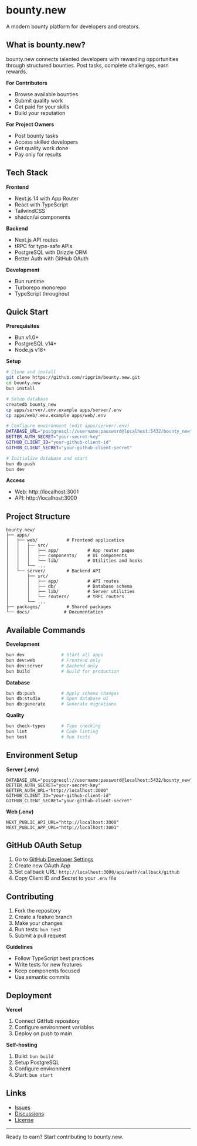 # bounty.new

A modern bounty platform for developers and creators.

## What is bounty.new?

bounty.new connects talented developers with rewarding opportunities through structured bounties. Post tasks, complete challenges, earn rewards.

**For Contributors**
- Browse available bounties
- Submit quality work
- Get paid for your skills
- Build your reputation

**For Project Owners**
- Post bounty tasks
- Access skilled developers
- Get quality work done
- Pay only for results

## Tech Stack

**Frontend**
- Next.js 14 with App Router
- React with TypeScript
- TailwindCSS
- shadcn/ui components

**Backend**
- Next.js API routes
- tRPC for type-safe APIs
- PostgreSQL with Drizzle ORM
- Better Auth with GitHub OAuth

**Development**
- Bun runtime
- Turborepo monorepo
- TypeScript throughout

## Quick Start

**Prerequisites**
- Bun v1.0+
- PostgreSQL v14+
- Node.js v18+

**Setup**

```bash
# Clone and install
git clone https://github.com/ripgrim/bounty.new.git
cd bounty.new
bun install

# Setup database
createdb bounty_new
cp apps/server/.env.example apps/server/.env
cp apps/web/.env.example apps/web/.env

# Configure environment (edit apps/server/.env)
DATABASE_URL="postgresql://username:password@localhost:5432/bounty_new"
BETTER_AUTH_SECRET="your-secret-key"
GITHUB_CLIENT_ID="your-github-client-id"
GITHUB_CLIENT_SECRET="your-github-client-secret"

# Initialize database and start
bun db:push
bun dev
```

**Access**
- Web: http://localhost:3001
- API: http://localhost:3000

## Project Structure

```
bounty.new/
├── apps/
│   ├── web/           # Frontend application
│   │   ├── src/
│   │   │   ├── app/           # App router pages
│   │   │   ├── components/    # UI components
│   │   │   └── lib/           # Utilities and hooks
│   │   └── ...
│   └── server/        # Backend API
│       ├── src/
│       │   ├── app/           # API routes
│       │   ├── db/            # Database schema
│       │   ├── lib/           # Server utilities
│       │   └── routers/       # tRPC routers
│       └── ...
├── packages/          # Shared packages
└── docs/             # Documentation
```

## Available Commands

**Development**
```bash
bun dev              # Start all apps
bun dev:web          # Frontend only
bun dev:server       # Backend only
bun build            # Build for production
```

**Database**
```bash
bun db:push          # Apply schema changes
bun db:studio        # Open database UI
bun db:generate      # Generate migrations
```

**Quality**
```bash
bun check-types      # Type checking
bun lint             # Code linting
bun test             # Run tests
```

## Environment Setup

**Server (.env)**
```env
DATABASE_URL="postgresql://username:password@localhost:5432/bounty_new"
BETTER_AUTH_SECRET="your-secret-key"
BETTER_AUTH_URL="http://localhost:3000"
GITHUB_CLIENT_ID="your-github-client-id"
GITHUB_CLIENT_SECRET="your-github-client-secret"
```

**Web (.env)**
```env
NEXT_PUBLIC_API_URL="http://localhost:3000"
NEXT_PUBLIC_APP_URL="http://localhost:3001"
```

## GitHub OAuth Setup

1. Go to [GitHub Developer Settings](https://github.com/settings/developers)
2. Create new OAuth App
3. Set callback URL: `http://localhost:3000/api/auth/callback/github`
4. Copy Client ID and Secret to your `.env` file

## Contributing

1. Fork the repository
2. Create a feature branch
3. Make your changes
4. Run tests: `bun test`
5. Submit a pull request

**Guidelines**
- Follow TypeScript best practices
- Write tests for new features
- Keep components focused
- Use semantic commits

## Deployment

**Vercel**
1. Connect GitHub repository
2. Configure environment variables
3. Deploy on push to main

**Self-hosting**
1. Build: `bun build`
2. Setup PostgreSQL
3. Configure environment
4. Start: `bun start`

## Links

- [Issues](https://github.com/ripgrim/bounty.new/issues)
- [Discussions](https://github.com/ripgrim/bounty.new/discussions)
- [License](LICENSE)

---

Ready to earn? Start contributing to bounty.new.
